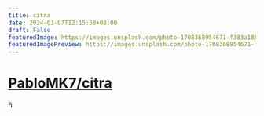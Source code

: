 ```yaml
---
title: citra
date: 2024-03-07T12:15:58+08:00
draft: False
featuredImage: https://images.unsplash.com/photo-1708368954671-f383a1887157?ixid=M3w0NjAwMjJ8MHwxfHJhbmRvbXx8fHx8fHx8fDE3MDk3ODQ4NzV8&ixlib=rb-4.0.3
featuredImagePreview: https://images.unsplash.com/photo-1708368954671-f383a1887157?ixid=M3w0NjAwMjJ8MHwxfHJhbmRvbXx8fHx8fHx8fDE3MDk3ODQ4NzV8&ixlib=rb-4.0.3
---
```


# [PabloMK7/citra](https://github.com/PabloMK7/citra)

﻿ñ
